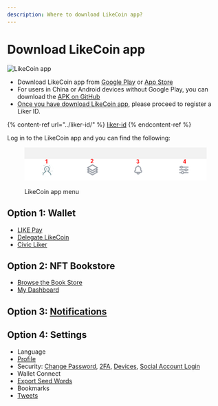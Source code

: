 ```yaml
---
description: Where to download LikeCoin app?
---
```


# Download LikeCoin app

![LikeCoin app](../../.gitbook/assets/likecoin\_ad72\_appstore4\_fullpic\_en.png)

* Download LikeCoin app from [Google Play](https://play.google.com/store/apps/details?id=com.oice) or [App Store](https://apps.apple.com/hk/app/liker-land/id1248232355)
* For users in China or Android devices without Google Play, you can download the [APK on GitHub](https://github.com/likecoin/likecoin-app/releases)
* [Once you have download LikeCoin app](https://liker.land/getapp), please proceed to register a Liker ID.

{% content-ref url="../liker-id/" %}
[liker-id](../liker-id/)
{% endcontent-ref %}

Log in to the LikeCoin app and you can find the following:

<figure><img src="../../.gitbook/assets/Liker Land app menu.png" alt=""><figcaption><p>LikeCoin app menu</p></figcaption></figure>

## Option 1: Wallet

* [LIKE Pay](../../general-guides/wallet/like-pay.md)
* [Delegate LikeCoin](../../general-guides/stake/)
* [Civic Liker](../civic-liker/)

## Option 2: NFT Bookstore

* [Browse the Book Store](../../depub/ebook/)
* [My Dashboard](../../depub/liker-land-web/dashboard.md)

## Option 3: [Notifications](../../depub/liker-land-web/notifications.md)

## Option 4: Settings

* Language
* [Profile](../liker-id/edit-avatar-displayname.md)
* Security: [Change Password](../liker-id/register/reset-password.md), [2FA](../liker-id/register/verifying-email-address.md), [Devices](../liker-id/register/devices.md), [Social Account Login](../liker-id/register/social-media-logins.md)
* Wallet Connect
* [Export Seed Words](../liker-id/register/export-seed-words.md)
* Bookmarks
* [Tweets](superlike.md)
